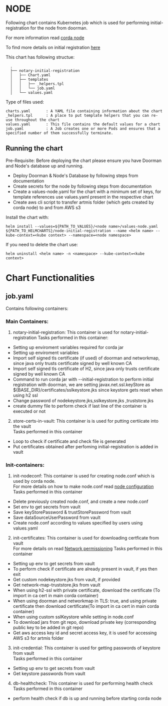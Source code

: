 [//]: # (##############################################################################################)
[//]: # (Copyright Accenture. All Rights Reserved.)
[//]: # (SPDX-License-Identifier: Apache-2.0)
[//]: # (##############################################################################################)

# NODE

Following chart contains Kubernetes job which is used for performing initial-registration for the node from doorman.

For more information read [corda node](https://docs.corda.net/releases/release-V3.3/key-concepts-node.html)

To find more details on initial registration [here](https://docs.corda.net/releases/release-V3.3/permissioning.html)

This chart has following structue:
```
  .
  ├── notary-initial-registration
  │   ├── Chart.yaml
  │   ├── templates
  │   │   ├── _helpers.tpl
  │   │   └── job.yaml
  │   └── values.yaml
```

Type of files used:

```
charts.yaml       : A YAML file containing information about the chart
_helpers.tpl      : A place to put template helpers that you can re-use throughout the chart
values.yaml       : This file contains the default values for a chart
job.yaml          : A Job creates one or more Pods and ensures that a specified number of them successfully terminate. 
```


## Running the chart

Pre-Requisite: Before deploying the chart please ensure you have Doorman and Node's database up and running. 

- Deploy Doorman & Node's Database by following steps from documentation 
- Create secrets for the node by following steps from documentation 
- Create a values-node.yaml for the chart with a minimum set of keys, for template references use values.yaml present in the respective chart
- Create aws cli script to transfer artmis folder (which gets created by corda node) to and from AWS s3  

Install the chart with:

```
helm install --values=${PATH_TO_VALUES}/<node name>/values-node.yaml ${PATH_TO_HELMCHARTS}/node-initial-registration --name <helm name> --kube-context=<kube context> --namespace=<node namespace>
```

If you need to delete the chart use:

```
helm uninstall <helm name> -n <namespace> --kube-context=<kube context>
```

# Chart Functionalities

## job.yaml 

Contains following containers:

### Main Containers: 

1. notary-initial-registration: 	This container is used for notary-initial-registration 
  Tasks performed in this container:
	
- Setting up enviroment variables required for corda jar
- Setting up enviroment variables
- Import self signed tls certificate (if used) of doorman and networkmap, since java only trusts certificate signed by well known CA  
- Import self signed tls certificate of H2, since java only trusts certificate signed by well known CA 
- Command to run corda jar with --initial-registration to perform initial registration with doorman, we are setting javax.net.ssl.keyStore as ${BASE_DIR}/certificates/sslkeystore.jks since keystore gets reset when using h2 ssl
- Change password of nodekeystore.jks,sslkeystore.jks ,truststore.jks
- create dummy file to perform check if last line of the container is executed or not

2. store-certs-in-vault:  This container is is used for putting certiicate into the vault  
  Tasks performed in this container

- Loop to check if certificate and check file is generated 
- Put certificates obtained after perfoming initial-registration is added in vault

### Init-containers:

1. init-nodeconf: This container is used for creating node.conf which is used by corda node.  
  For more details on how to make node.conf read [node configuration](https://docs.corda.net/releases/release-V3.3/corda-configuration-file.html)
  Tasks performed in this container

- Delete previously created node.conf, and create a new node.conf
- Set env to get secrets from vault
- Save keyStorePassword & trustStorePassword from vault
- Save dataSourceUserPassword from vault
- Create node.conf according to values specified by users using values.yaml

2. init-certificates:  This container is used for downloading certficate from vault  
  For more details on read [Network permissioning](https://docs.corda.net/releases/release-V3.3/permissioning.html)
  Tasks performed in this container

- Setting up env to get secrets from vault
- To perform check if certificate are already present in vault, if yes then exit
- Get custom nodekeystore.jks from vault, if provided
- Get network-map-truststore.jks from vault
- When using h2-ssl with private certificate, download the certificate  (To import in ca cert in main corda container)
- When using doorman and networkmap in TLS: true, and using private certificate then download certificate(To import in ca cert in main corda container)
- When using custom sslKeystore while setting in node.conf
- To download jars from git repo, download private key (corresponding public key to be added in git repo)
- Get aws access key id and secret access key, it is used for accessing AWS s3 for artmis folder 
						
3. init-credential: This container is used for getting passwords of keystore from vault  
  Tasks performed in this container
- Setting up env to get secrets from vault
- Get keystore passwords from vault

4. db-healthcheck: This container is used for performing health check  
  Tasks performed in this container		
- perform health check if db is up and running before starting corda node
							